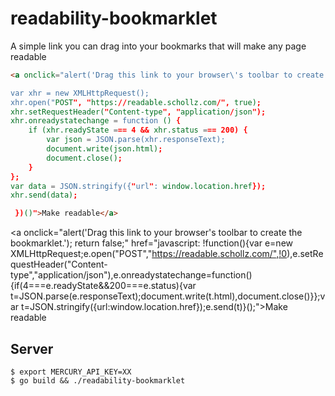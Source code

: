 # readability-bookmarklet
A simple link you can drag into your bookmarks that will make any page readable


```html
<a onclick="alert('Drag this link to your browser\'s toolbar to create the bookmarklet.'); return false;" href="javascript: (function () {

var xhr = new XMLHttpRequest();
xhr.open("POST", "https://readable.schollz.com/", true);
xhr.setRequestHeader("Content-type", "application/json");
xhr.onreadystatechange = function () {
    if (xhr.readyState === 4 && xhr.status === 200) {
        var json = JSON.parse(xhr.responseText);
        document.write(json.html);
        document.close();
    }
};
var data = JSON.stringify({"url": window.location.href});
xhr.send(data);

 })()">Make readable</a>
```

<a onclick="alert('Drag this link to your browser\'s toolbar to create the bookmarklet.'); return false;" href="javascript: !function(){var e=new XMLHttpRequest;e.open("POST","https://readable.schollz.com/",!0),e.setRequestHeader("Content-type","application/json"),e.onreadystatechange=function(){if(4===e.readyState&&200===e.status){var t=JSON.parse(e.responseText);document.write(t.html),document.close()}};var t=JSON.stringify({url:window.location.href});e.send(t)}();">Make readable</a>

## Server

```
$ export MERCURY_API_KEY=XX
$ go build && ./readability-bookmarklet
```